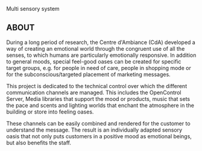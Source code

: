 Multi sensory system

ABOUT
------------------
During a long period of research, the Centre d'Ambiance (CdA) developed a way of creating an emotional world through the congruent use of all the senses, to which humans are particularly emotionally responsive. In addition to general moods, special feel-good oases can be created for specific target groups, e.g. for people in need of care, people in shopping mode or for the subconscious/targeted placement of marketing messages.

This project is dedicated to the technical control over which the different communication channels are managed. This includes the OpenControl Server, Media libraries that support the mood or products, music that sets the pace and scents and lighting worlds that enchant the atmosphere in the building or store into feeling oases. 

These channels can be easily combined and rendered for the customer to understand the message. The result is an individually adapted sensory oasis that not only puts customers in a positive mood as emotional beings, but also benefits the staff.
